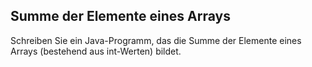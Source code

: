 ## Summe der Elemente eines Arrays

Schreiben Sie ein Java-Programm, das die Summe der Elemente eines Arrays (bestehend aus int-Werten) bildet.
